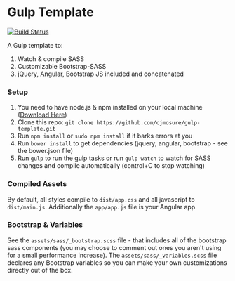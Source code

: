 Gulp Template
=============

[![Build Status](https://travis-ci.org/cjmosure/gulp-template.svg?branch=master)](https://travis-ci.org/cjmosure/gulp-template)

A Gulp template to:

1. Watch & compile SASS
2. Customizable Bootstrap-SASS
3. jQuery, Angular, Bootstrap JS included and concatenated

### Setup

1. You need to have node.js & npm installed on your local machine ([Download Here](https://nodejs.org))
2. Clone this repo: `git clone https://github.com/cjmosure/gulp-template.git`
3. Run `npm install` or `sudo npm install` if it barks errors at you
4. Run `bower install` to get dependencies (jquery, angular, bootstrap - see the bower.json file) 
5. Run `gulp` to run the gulp tasks or run `gulp watch` to watch for SASS changes and compile automatically (control+C to stop watching)

### Compiled Assets

By default, all styles compile to `dist/app.css` and all javascript to `dist/main.js`. Additionally the `app/app.js` file is your Angular app.

### Bootstrap & Variables

See the `assets/sass/_bootstrap.scss` file - that includes all of the bootstrap sass components  (you may choose to comment out ones you aren't using for a small performance increase). The `assets/sass/_variables.scss` file declares any Bootstrap variables so you can make your own customizations directly out of the box.